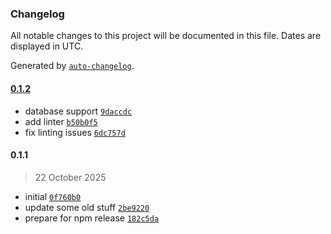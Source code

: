 ### Changelog

All notable changes to this project will be documented in this file. Dates are displayed in UTC.

Generated by [`auto-changelog`](https://github.com/CookPete/auto-changelog).

#### [0.1.2](https://github.com/LumifyHub-io/n8n-nodes-lumifyhub/compare/0.1.1...0.1.2)

- database support [`9daccdc`](https://github.com/LumifyHub-io/n8n-nodes-lumifyhub/commit/9daccdc51274a931debd8084856e5a05067ea175)
- add linter [`b50b0f5`](https://github.com/LumifyHub-io/n8n-nodes-lumifyhub/commit/b50b0f577c430dae4f73cd75b750160fee2eb335)
- fix linting issues [`6dc757d`](https://github.com/LumifyHub-io/n8n-nodes-lumifyhub/commit/6dc757dd1dacd8833562975912c8e7cde654dac3)

#### 0.1.1

> 22 October 2025

- initial [`0f760b0`](https://github.com/LumifyHub-io/n8n-nodes-lumifyhub/commit/0f760b004b4a13b67dd3ca59013fd7267264ebbc)
- update some old stuff [`2be9220`](https://github.com/LumifyHub-io/n8n-nodes-lumifyhub/commit/2be9220927c18a2da887dc3c1a4afa5cfa7f8f38)
- prepare for npm release [`182c5da`](https://github.com/LumifyHub-io/n8n-nodes-lumifyhub/commit/182c5da548153c1971ce4a575e6c2fbc845be115)

